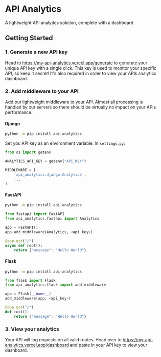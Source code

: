 # API Analytics

A lightweight API analytics solution, complete with a dashboard.

## Getting Started

### 1. Generate a new API key

Head to https://my-api-analytics.vercel.app/generate to generate your unique API key with a single click. This key is used to monitor your specific API, so keep it secret! It's also required in order to view your APIs analytics dashboard.

### 2. Add middleware to your API

Add our lightweight middleware to your API. Almost all processing is handled by our servers so there should be virtually no impact on your APIs performance.

#### Django

```bash
python -m pip install api-analytics
```

Set you API key as an environment variable. In `settings.py`:

```py
from os import getenv

ANALYTICS_API_KEY = getenv("API_KEY")

MIDDLEWARE = [
    'api_analytics.django.Analytics',
    ...
]
```

#### FastAPI

```bash
python -m pip install api-analytics
```

```py
from fastapi import FastAPI
from api_analytics.fastapi import Analytics

app = FastAPI()
app.add_middleware(Analytics, <api_key>)

@app.get("/")
async def root():
    return {"message": "Hello World"}
```

#### Flask

```bash
python -m pip install api-analytics
```

```py
from flask import Flask
from api_analytics.flask import add_middleware

app = Flask(__name__)
add_middleware(app, <api_key>)

@app.get("/")
def root():
    return {"message": "Hello World"}
```

### 3. View your analytics

Your API will log requests on all valid routes. Head over to https://my-api-analytics.vercel.app/dashboard and paste in your API key to view your dashboard.
